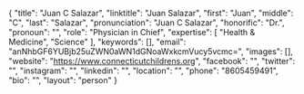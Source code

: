 {
  "title": "Juan C Salazar",
  "linktitle": "Juan Salazar",
  "first": "Juan",
  "middle": "C",
  "last": "Salazar",
  "pronunciation": "Juan C Salazar",
  "honorific": "Dr.",
  "pronoun": "",
  "role": "Physician in Chief",
  "expertise": [
    "Health & Medicine",
    "Science"
  ],
  "keywords": [],
  "email": "anNhbGF6YUBjb25uZWN0aWN1dGNoaWxkcmVucy5vcmc=",
  "images": [],
  "website": "https://www.connecticutchildrens.org",
  "facebook": "",
  "twitter": "",
  "instagram": "",
  "linkedin": "",
  "location": "",
  "phone": "8605459491",
  "bio": "",
  "layout": "person"
}
